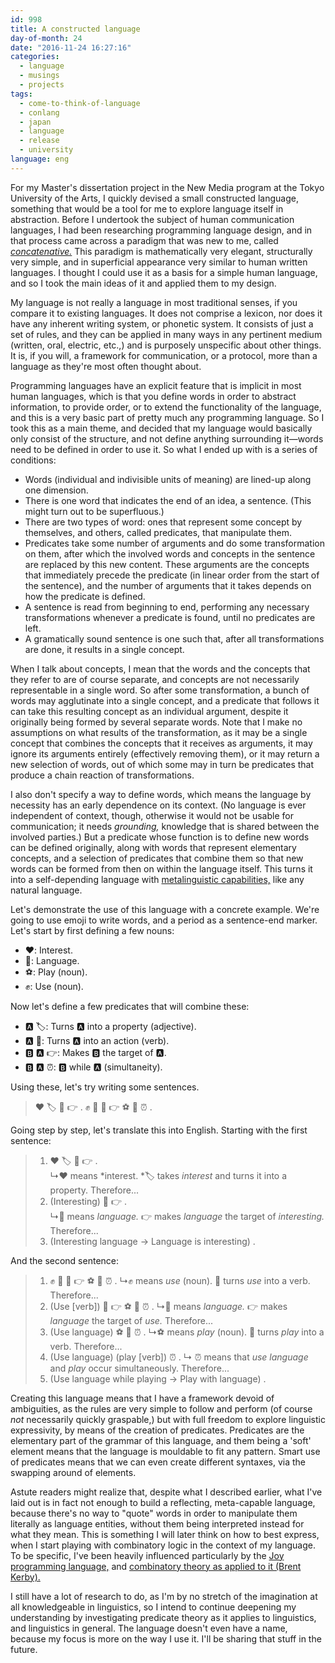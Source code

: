 ```yaml
---
id: 998
title: A constructed language
day-of-month: 24
date: "2016-11-24 16:27:16"
categories:
  - language
  - musings
  - projects
tags:
  - come-to-think-of-language
  - conlang
  - japan
  - language
  - release
  - university
language: eng
---
```


For my Master's dissertation project in the New Media program at the Tokyo University of the Arts, I quickly devised a small constructed language, something that would be a tool for me to explore language itself in abstraction. Before I undertook the subject of human communication languages, I had been researching programming language design, and in that process came across a paradigm that was new to me, called [_concatenative._](https://en.wikipedia.org/wiki/Concatenative_programming_language) This paradigm is mathematically very elegant, structurally very simple, and in superficial appearance very similar to human written languages. I thought I could use it as a basis for a simple human language, and so I took the main ideas of it and applied them to my design.

My language is not really a language in most traditional senses, if you compare it to existing languages. It does not comprise a lexicon, nor does it have any inherent writing system, or phonetic system. It consists of just a set of rules, and they can be applied in many ways in any pertinent medium (written, oral, electric, etc.,) and is purposely unspecific about other things. It is, if you will, a framework for communication, or a protocol, more than a language as they're most often thought about.

<!-- more -->

Programming languages have an explicit feature that is implicit in most human languages, which is that you define words in order to abstract information, to provide order, or to extend the functionality of the language, and this is a very basic part of pretty much any programming language. So I took this as a main theme, and decided that my language would basically only consist of the structure, and not define anything surrounding it—words need to be defined in order to use it. So what I ended up with is a series of conditions:

- Words (individual and indivisible units of meaning) are lined-up along one dimension.
- There is one word that indicates the end of an idea, a sentence. (This might turn out to be superfluous.)
- There are two types of word: ones that represent some concept by themselves, and others, called predicates, that manipulate them.
- Predicates take some number of arguments and do some transformation on them, after which the involved words and concepts in the sentence are replaced by this new content. These arguments are the concepts that immediately precede the predicate (in linear order from the start of the sentence), and the number of arguments that it takes depends on how the predicate is defined.
- A sentence is read from beginning to end, performing any necessary transformations whenever a predicate is found, until no predicates are left.
- A gramatically sound sentence is one such that, after all transformations are done, it results in a single concept.

When I talk about concepts, I mean that the words and the concepts that they refer to are of course separate, and concepts are not necessarily representable in a single word. So after some transformation, a bunch of words may agglutinate into a single concept, and a predicate that follows it can take this resulting concept as an individual argument, despite it originally being formed by several separate words. Note that I make no assumptions on what results of the transformation, as it may be a single concept that combines the concepts that it receives as arguments, it may ignore its arguments entirely (effectively removing them), or it may return a new selection of words, out of which some may in turn be predicates that produce a chain reaction of transformations.

I also don't specify a way to define words, which means the language by necessity has an early dependence on its context. (No language is ever independent of context, though, otherwise it would not be usable for communication; it needs _grounding,_ knowledge that is shared between the involved parties.) But a predicate whose function is to define new words can be defined originally, along with words that represent elementary concepts, and a selection of predicates that combine them so that new words can be formed from then on within the language itself. This turns it into a self-depending language with [metalinguistic capabilities,](https://en.wikipedia.org/wiki/Metalanguage) like any natural language.

Let's demonstrate the use of this language with a concrete example. We're going to use emoji to write words, and a period as a sentence-end marker. Let's start by first defining a few nouns:

- ❤️: Interest.
- 📝: Language.
- ⚽️: Play (noun).
- ✊: Use (noun).

Now let's define a few predicates that will combine these:

- 🅰 🏷: Turns 🅰 into a property (adjective).
- 🅰 🏃: Turns 🅰 into an action (verb).
- 🅱 🅰 👉: Makes 🅱 the target of 🅰.
- 🅱 🅰 ⏰: 🅱 while 🅰 (simultaneity).

Using these, let's try writing some sentences.

> ❤️ 🏷 📝 👉 .
> ✊ 🏃 📝 👉 ⚽️ 🏃 ⏰ .

Going step by step, let's translate this into English. Starting with the first sentence:

> 1. ❤️ 🏷 📝 👉 .  
>    ↳❤️ means *interest. *🏷 takes _interest_ and turns it into a property. Therefore...
> 2. (Interesting) 📝 👉 .  
>    ↳📝 means _language._ 👉 makes _language_ the target of _interesting._ Therefore...
> 3. (Interesting language → Language is interesting) .

And the second sentence:

> 1. ✊ 🏃 📝 👉 ⚽️ 🏃 ⏰ .
>    ↳✊ means _use_ (noun). 🏃 turns _use_ into a verb. Therefore...
> 2. (Use [verb]) 📝 👉 ⚽️ 🏃 ⏰ .
>    ↳📝 means _language._ 👉 makes _language_ the target of _use._ Therefore...
> 3. (Use language) ⚽️ 🏃 ⏰ .
>    ↳⚽️ means _play_ (noun). 🏃 turns _play_ into a verb. Therefore...
> 4. (Use language) (play [verb]) ⏰ .
>    ↳ ⏰ means that _use language_ and _play_ occur simultaneously. Therefore...
> 5. (Use language while playing → Play with language) .

Creating this language means that I have a framework devoid of ambiguities, as the rules are very simple to follow and perform (of course _not_ necessarily quickly graspable,) but with full freedom to explore linguistic expressivity, by means of the creation of predicates. Predicates are the elementary part of the grammar of this language, and them being a 'soft' element means that the language is mouldable to fit any pattern. Smart use of predicates means that we can even create different syntaxes, via the swapping around of elements.

Astute readers might realize that, despite what I described earlier, what I've laid out is in fact not enough to build a reflecting, meta-capable language, because there's no way to "quote" words in order to manipulate them literally as language entities, without them being interpreted instead for what they mean. This is something I will later think on how to best express, when I start playing with combinatory logic in the context of my language. To be specific, I've been heavily influenced particularly by the [Joy programming language,](http://www.kevinalbrecht.com/code/joy-mirror/joy.html) and [combinatory theory as applied to it (Brent Kerby).](http://tunes.org/~iepos/joy.html)

I still have a lot of research to do, as I'm by no stretch of the imagination at all knowledgeable in linguistics, so I intend to continue deepening my understanding by investigating predicate theory as it applies to linguistics, and linguistics in general. The language doesn't even have a name, because my focus is more on the way I use it. I'll be sharing that stuff in the future.
